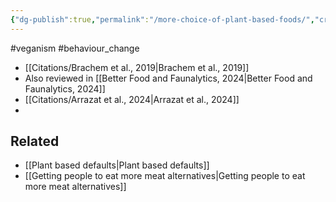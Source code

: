 ```yaml
---
{"dg-publish":true,"permalink":"/more-choice-of-plant-based-foods/","created":"2025-10-23T17:42:47.218+01:00","updated":"2025-10-23T18:06:08.704+01:00"}
---
```


#veganism #behaviour_change 

- [[Citations/Brachem et al., 2019\|Brachem et al., 2019]]
- Also reviewed in [[Better Food and Faunalytics, 2024\|Better Food and Faunalytics, 2024]]
- [[Citations/Arrazat et al., 2024\|Arrazat et al., 2024]]
- 
## Related
- [[Plant based defaults\|Plant based defaults]]
- [[Getting people to eat more meat alternatives\|Getting people to eat more meat alternatives]]